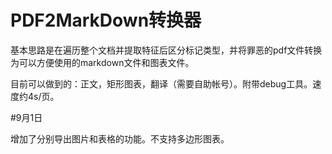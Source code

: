 # PDF2MarkDown转换器

基本思路是在遍历整个文档并提取特征后区分标记类型，并将罪恶的pdf文件转换为可以方便使用的markdown文件和图表文件。

目前可以做到的：正文，矩形图表，翻译（需要自助帐号）。附带debug工具。速度约4s/页。

#9月1日

增加了分别导出图片和表格的功能。不支持多边形图表。
